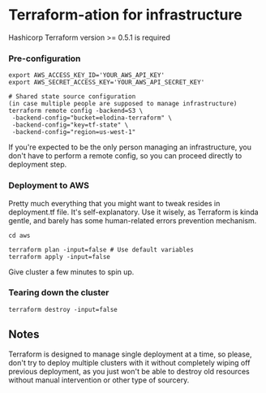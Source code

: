 
# Terraform-ation for infrastructure
Hashicorp Terraform version >= 0.5.1 is required

### Pre-configuration
```
export AWS_ACCESS_KEY_ID='YOUR_AWS_API_KEY'
export AWS_SECRET_ACCESS_KEY='YOUR_AWS_API_SECRET_KEY'

# Shared state source configuration 
(in case multiple people are supposed to manage infrastructure)
terraform remote config -backend=S3 \
 -backend-config="bucket=elodina-terraform" \
 -backend-config="key=tf-state" \
 -backend-config="region=us-west-1"
```
If you're expected to be the only person managing an infrastructure, you don't have to perform a remote config, so you can proceed directly to deployment step.

### Deployment to AWS
Pretty much everything that you might want to tweak resides in deployment.tf file. It's self-explanatory.
Use it wisely, as Terraform is kinda gentle, and barely has some human-related errors prevention mechanism.
```
cd aws

terraform plan -input=false # Use default variables
terraform apply -input=false
```
Give cluster a few minutes to spin up.

### Tearing down the cluster
```
terraform destroy -input=false
```

## Notes
Terraform is designed to manage single deployment at a time, so please, don't try to deploy multiple clusters with it without completely wiping off previous deployment, as you just won't be able to destroy old resources without manual intervention or other type of sourcery.
